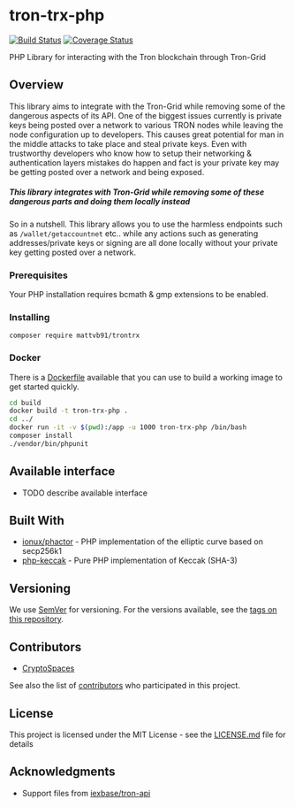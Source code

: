 # tron-trx-php
[![Build Status](https://travis-ci.com/mattvb91/tron-trx-php.svg?branch=master)](https://travis-ci.com/mattvb91/tron-trx-php)
[![Coverage Status](https://coveralls.io/repos/github/mattvb91/tron-trx-php/badge.svg?branch=master)](https://coveralls.io/github/mattvb91/tron-trx-php?branch=master)

PHP Library for interacting with the Tron blockchain through Tron-Grid


## Overview

This library aims to integrate with the Tron-Grid while removing some of the dangerous aspects of its API.
One of the biggest issues currently is private keys being posted over a network to various TRON nodes while leaving the node
configuration up to developers. This causes
great potential for man in the middle attacks to take place and steal private keys. Even with trustworthy developers
who know how to setup their networking & authentication layers mistakes do happen and fact is your private key may be
getting posted over a network and being exposed.

##### This library integrates with Tron-Grid while removing some of these dangerous parts and doing them locally instead

So in a nutshell. This library allows you to use the harmless endpoints such as ```/wallet/getaccountnet``` etc.. while
any actions such as generating addresses/private keys or signing are all done locally without your private key getting posted over a network.  

### Prerequisites

Your PHP installation requires bcmath & gmp extensions to be enabled.

### Installing

```
composer require mattvb91/trontrx
```

### Docker

There is a [Dockerfile](/build/Dockerfile) available that you can use to build a working image to get started quickly.

```bash
cd build
docker build -t tron-trx-php .
cd ../
docker run -it -v $(pwd):/app -u 1000 tron-trx-php /bin/bash
composer install
./vendor/bin/phpunit

```

## Available interface

- TODO describe available interface

## Built With

* [ionux/phactor](https://github.com/ionux/phactor) - PHP implementation of the elliptic curve based on secp256k1
* [php-keccak](https://github.com/kornrunner/php-keccak) - Pure PHP implementation of Keccak (SHA-3)

## Versioning

We use [SemVer](http://semver.org/) for versioning. For the versions available, see the [tags on this repository](https://github.com/mattvb91/tron-trx-php/tags). 

## Contributors

- [CryptoSpaces](https://github.com/CryptoSpaces)

See also the list of [contributors](https://github.com/mattvb91/tron-trx-php/contributors) who participated in this project.

## License

This project is licensed under the MIT License - see the [LICENSE.md](LICENSE.md) file for details

## Acknowledgments

* Support files from [iexbase/tron-api](https://github.com/iexbase/tron-api)
